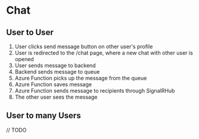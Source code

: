 # Chat

## User to User

1. User clicks send message button on other user's profile
1. User is redirected to the /chat page, where a new chat with other user is opened
1. User sends message to backend
1. Backend sends message to queue
1. Azure Function picks up the message from the queue
1. Azure Function saves message
1. Azure Function sends message to recipients through SignalRHub
1. The other user sees the message

## User to many Users

// TODO
